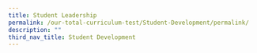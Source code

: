 ```yaml
---
title: Student Leadership
permalink: /our-total-curriculum-test/Student-Development/permalink/
description: ""
third_nav_title: Student Development
---
```

